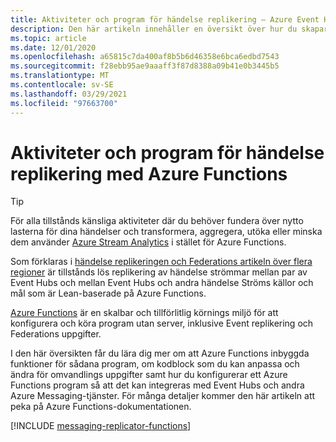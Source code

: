```yaml
---
title: Aktiviteter och program för händelse replikering – Azure Event Hubs | Microsoft Docs
description: Den här artikeln innehåller en översikt över hur du skapar aktiviteter och program för händelse replikering med Azure Functions
ms.topic: article
ms.date: 12/01/2020
ms.openlocfilehash: a65815c7da400af8b5b6d46358e6bca6edbd7543
ms.sourcegitcommit: f28ebb95ae9aaaff3f87d8388a09b41e0b3445b5
ms.translationtype: MT
ms.contentlocale: sv-SE
ms.lasthandoff: 03/29/2021
ms.locfileid: "97663700"
---
```

# <a name="event-replication-tasks-and-applications-with-azure-functions"></a>Aktiviteter och program för händelse replikering med Azure Functions

> [!TIP]
> För alla tillstånds känsliga aktiviteter där du behöver fundera över nytto lasterna för dina händelser och transformera, aggregera, utöka eller minska dem använder [Azure Stream Analytics](../stream-analytics/stream-analytics-introduction.md) i stället för Azure Functions.

Som förklaras i [händelse replikeringen och Federations artikeln över flera regioner](event-hubs-federation-overview.md) är tillstånds lös replikering av händelse strömmar mellan par av Event Hubs och mellan Event Hubs och andra händelse Ströms källor och mål som är Lean-baserade på Azure Functions.

[Azure Functions](../azure-functions/functions-overview.md) är en skalbar och tillförlitlig körnings miljö för att konfigurera och köra program utan server, inklusive Event replikering och Federations uppgifter.

I den här översikten får du lära dig mer om att Azure Functions inbyggda funktioner för sådana program, om kodblock som du kan anpassa och ändra för omvandlings uppgifter samt hur du konfigurerar ett Azure Functions program så att det kan integreras med Event Hubs och andra Azure Messaging-tjänster. För många detaljer kommer den här artikeln att peka på Azure Functions-dokumentationen.

[!INCLUDE [messaging-replicator-functions](../../includes/messaging-replicator-functions.md)]









